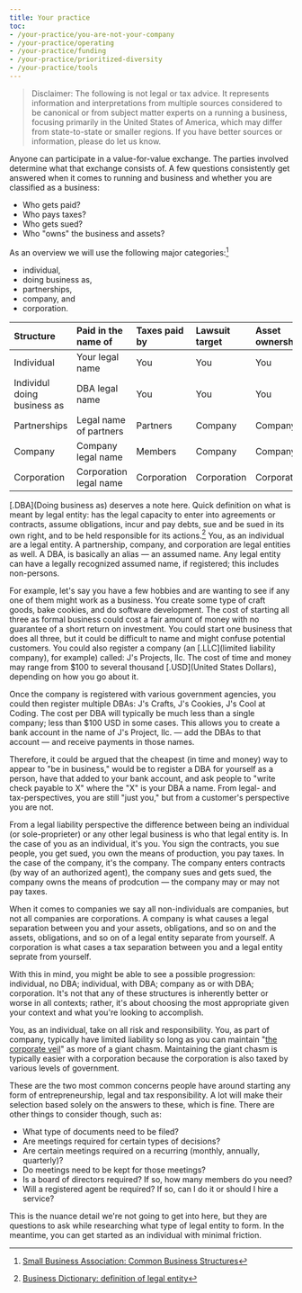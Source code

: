 ```yaml
---
title: Your practice
toc:
- /your-practice/you-are-not-your-company
- /your-practice/operating
- /your-practice/funding
- /your-practice/prioritized-diversity
- /your-practice/tools
---
```


> Disclaimer: The following is not legal or tax advice. It represents information and interpretations from multiple sources considered to be canonical or from subject matter experts on a running a business, focusing primarily in the United States of America, which may differ from state-to-state or smaller regions. If you have better sources or information, please do let us know.

Anyone can participate in a value-for-value exchange. The parties involved determine what that exchange consists of. A few questions consistently get answered when it comes to running and business and whether you are classified as a business:

- Who gets paid?
- Who pays taxes?
- Who gets sued?
- Who "owns" the business and assets?

As an overview we will use the following major categories:[^1]

- individual,
- doing business as,
- partnerships,
- company, and 
- corporation.

|Structure                        |Paid in the name of     |Taxes paid by |Lawsuit target |Asset ownership      |
|:--------------------------------|:-----------------------|:-------------|:--------------|:--------------------|
|Individual                       |Your legal name         |You           |You            |You                  |
|Individul doing business as      |DBA legal name          |You           |You            |You                  |
|Partnerships                     |Legal name of partners  |Partners      |Company        |Company              |
|Company                          |Company legal name      |Members       |Company        |Company              |
|Corporation                      |Corporation legal name  |Corporation   |Corporation    |Corporation          |

[.DBA](Doing business as) deserves a note here. Quick definition on what is meant by legal entity: has the legal capacity to enter into agreements or contracts, assume obligations, incur and pay debts, sue and be sued in its own right, and to be held responsible for its actions.[^2] You, as an individual are a legal entity. A partnership, company, and corporation are legal entities as well. A DBA, is basically an alias &mdash; an assumed name. Any legal entity can have a legally recognized assumed name, if registered; this includes non-persons.

For example, let's say you have a few hobbies and are wanting to see if any one of them might work as a business. You create some type of craft goods, bake cookies, and do software development. The cost of starting all three as formal business could cost a fair amount of money with no guarantee of a short return on investment. You could start one business that does all three, but it could be difficult to name and might confuse potential customers. You could also register a company (an [.LLC](limited liability company), for example) called: J's Projects, llc. The cost of time and money may range from $100 to several thousand [.USD](United States Dollars), depending on how you go about it.

Once the company is registered with various government agencies, you could then register multiple DBAs: J's Crafts, J's Cookies, J's Cool at Coding. The cost per DBA will typically be much less than a single company; less than $100 USD in some cases. This allows you to create a bank account in the name of J's Project, llc. &mdash; add the DBAs to that account &mdash; and receive payments in those names.

Therefore, it could be argued that the cheapest (in time and money) way to appear to "be in business," would be to register a DBA for yourself as a person, have that added to your bank account, and ask people to "write check payable to X" where the "X" is your DBA a name. From legal- and tax-perspectives, you are still "just you," but from a customer's perspective you are not.

From a legal liability perspective the difference between being an individual (or sole-proprieter) or any other legal business is who that legal entity is. In the case of you as an individual, it's you. You sign the contracts, you sue people, you get sued, you own the means of production, you pay taxes. In the case of the company, it's the company. The company enters contracts (by way of an authorized agent), the company sues and gets sued, the company owns the means of prodcution &mdash; the company may or may not pay taxes.

When it comes to companies we say all non-individuals are companies, but not all companies are corporations. A company is what causes a legal separation between you and your assets, obligations, and so on and the assets, obligations, and so on of a legal entity separate from yourself. A corporation is what cases a tax separation between you and a legal entity seprate from yourself.

With this in mind, you might be able to see a possible progression: individual, no DBA; individual, with DBA; company as or with DBA; corporation. It's not that any of these structures is inherently better or worse in all contexts; rather, it's about choosing the most appropriate given your context and what you're looking to accomplish.

You, as an individual, take on all risk and responsibility. You, as part of company, typically have limited liability so long as you can maintain "[the corporate veil](https://en.wikipedia.org/wiki/Piercing_the_corporate_veil)" as more of a giant chasm. Maintaining the giant chasm is typically easier with a corporation because the corporation is also taxed by various levels of government.

These are the two most common concerns people have around starting any form of entrepreneurship, legal and tax responsibility. A lot will make their selection based solely on the answers to these, which is fine. There are other things to consider though, such as:

- What type of documents need to be filed?
- Are meetings required for certain types of decisions?
- Are certain meetings required on a recurring (monthly, annually, quarterly)?
- Do meetings need to be kept for those meetings?
- Is a board of directors required? If so, how many members do you need?
- Will a registered agent be required? If so, can I do it or should I hire a service?

This is the nuance detail we're not going to get into here, but they are questions to ask while researching what type of legal entity to form. In the meantime, you can get started as an individual with minimal friction.

[^1]: [Small Business Association: Common Business Structures](https://www.sba.gov/business-guide/launch-your-business/choose-business-structure)
[^2]: [Business Dictionary: definition of legal entity](http://www.businessdictionary.com/definition/legal-entity.html)
